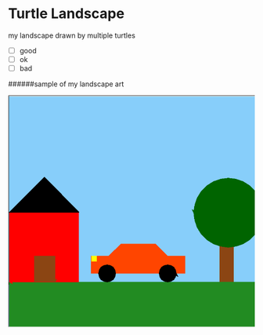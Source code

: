 # Turtle Landscape
my landscape drawn by multiple turtles

- [ ] good
- [ ] ok
- [ ] bad

######sample of my landscape art

![Pictures](/Landscape.PNG)